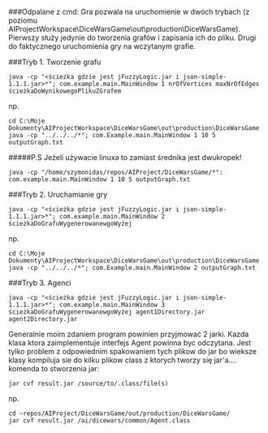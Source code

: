 ###Odpalane z cmd: 
Gra pozwala na uruchomienie w dwóch trybach (z poziomu AIProjectWorkspace\DiceWarsGame\out\production\DiceWarsGame). Pierwszy służy jedynie do tworzenia grafów i zapisania ich do pliku. Drugi do faktycznego uruchomienia gry na wczytanym grafie.



###Tryb 1. Tworzenie grafu
```
java -cp "<ścieżka gdzie jest jFuzzyLogic.jar i json-simple-1.1.1.jar>*"; com.example.main.MainWindow 1 nrOfVertices maxNrOfEdges ścieżkaDoWynikowegoPlikuZGrafem
```
np.
```
cd C:\Moje Dokumenty\AIProjectWorkspace\DiceWarsGame\out\production\DiceWarsGame
java -cp "../../../*"; com.Example.main.MainWindow 1 10 5 outputGraph.txt
```

#####P.S Jeżeli używacie linuxa to zamiast średnika jest dwukropek!
```
java -cp "/home/szymonidas/repos/AIProject/DiceWarsGame/*": com.example.main.MainWindow 1 10 5 outputGraph.txt
```


###Tryb 2. Uruchamianie gry
```
java -cp "<ścieżka gdzie jest jFuzzyLogic.jar i json-simple-1.1.1.jar>*"; com.example.main.MainWindow 2 ścieżkaDoGrafuWygenerowanewgoWyżej
```
np.
```
cd C:\Moje Dokumenty\AIProjectWorkspace\DiceWarsGame\out\production\DiceWarsGame
java -cp "../../../*"; com.Example.main.MainWindow 2 outputGraph.txt
```

###Tryb 3. Agenci
```
java -cp "<ścieżka gdzie jest jFuzzyLogic.jar i json-simple-1.1.1.jar>*"; com.example.main.MainWindow 3 ścieżkaDoGrafuWygenerowanewgoWyżej agent1Directory.jar agent2Directory.jar
```

Generalnie moim zdaniem program powinien przyjmować 2 jarki. Kazda klasa ktora zaimplementuje interfejs Agent powinna byc odczytana.
Jest tylko problem z odpowiednim spakowaniem tych plikow do jar bo wieksze klasy kompiluja sie do kilku plikow class z ktorych tworzy się jar'a.... komenda to stworzenia jar:
```
jar cvf result.jar /source/to/.class/file(s)
```
np.
```
cd ~repos/AIProject/DiceWarsGame/out/production/DiceWarsGame/
jar cvf result.jar /ai/dicewars/common/Agent.class
```


